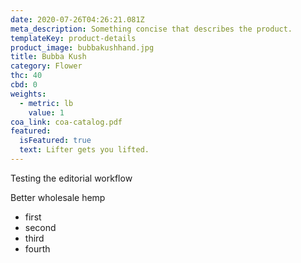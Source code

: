 ```yaml
---
date: 2020-07-26T04:26:21.081Z
meta_description: Something concise that describes the product.
templateKey: product-details
product_image: bubbakushhand.jpg
title: Bubba Kush
category: Flower
thc: 40
cbd: 0
weights:
  - metric: lb
    value: 1
coa_link: coa-catalog.pdf
featured:
  isFeatured: true
  text: Lifter gets you lifted.
---
```

Testing the editorial workflow

Better wholesale hemp

* first
* second
* third
* fourth